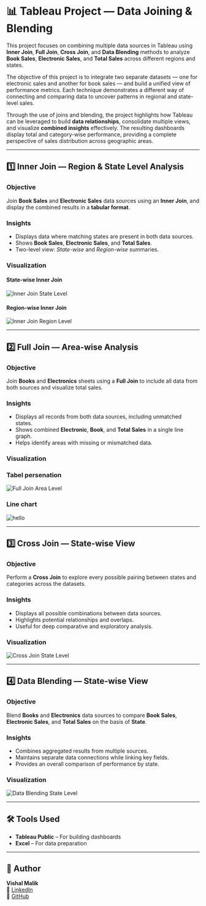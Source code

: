 # 📊 Tableau Project — Data Joining & Blending  

This project focuses on combining multiple data sources in Tableau using **Inner Join**, **Full Join**, **Cross Join**, and **Data Blending** methods to analyze **Book Sales**, **Electronic Sales**, and **Total Sales** across different regions and states.  

The objective of this project is to integrate two separate datasets — one for electronic sales and another for book sales — and build a unified view of performance metrics. Each technique demonstrates a different way of connecting and comparing data to uncover patterns in regional and state-level sales.  

Through the use of joins and blending, the project highlights how Tableau can be leveraged to build **data relationships**, consolidate multiple views, and visualize **combined insights** effectively. The resulting dashboards display total and category-wise performance, providing a complete perspective of sales distribution across geographic areas.  

---

## 1️⃣ Inner Join — Region & State Level Analysis  

### Objective  
Join **Book Sales** and **Electronic Sales** data sources using an **Inner Join**, and display the combined results in a **tabular format**.  

### Insights  
- Displays data where matching states are present in both data sources.  
- Shows **Book Sales**, **Electronic Sales**, and **Total Sales**.  
- Two-level view: *State-wise* and *Region-wise* summaries.  

### Visualization  

#### State-wise Inner Join  
![Inner Join State Level](images/Screenshot%202025-10-30%20142904.png)

#### Region-wise Inner Join  
![Inner Join Region Level](images/Screenshot%202025-10-30%20142917.png)

---

## 2️⃣ Full Join — Area-wise Analysis  

### Objective  
Join **Books** and **Electronics** sheets using a **Full Join** to include all data from both sources and visualize total sales.  

### Insights  
- Displays all records from both data sources, including unmatched states.  
- Shows combined **Electronic**, **Book**, and **Total Sales** in a single line graph.  
- Helps identify areas with missing or mismatched data.  

### Visualization  
### Tabel persenation  

![Full Join Area Level](images/Screenshot%202025-10-30%20141751.png)

### Line chart
![hello](images/Screenshot%202025-10-31%20101340.png)

---

## 3️⃣ Cross Join — State-wise View  

### Objective  
Perform a **Cross Join** to explore every possible pairing between states and categories across the datasets.  

### Insights  
- Displays all possible combinations between data sources.  
- Highlights potential relationships and overlaps.  
- Useful for deep comparative and exploratory analysis.  

### Visualization  
![Cross Join State Level](images/Screenshot%202025-10-30%20150656.png)

---

## 4️⃣ Data Blending — State-wise View  

### Objective  
Blend **Books** and **Electronics** data sources to compare **Book Sales**, **Electronic Sales**, and **Total Sales** on the basis of **State**.  

### Insights  
- Combines aggregated results from multiple sources.  
- Maintains separate data connections while linking key fields.  
- Provides an overall comparison of performance by state.  

### Visualization  
![Data Blending State Level](images/Screenshot%202025-10-30%20154238.png)

---

## 🛠️ Tools Used  

- **Tableau Public** – For building dashboards  
- **Excel** – For data preparation  

---

## 👤 Author  
**Vishal Malik**  
🔗 [LinkedIn](https://www.linkedin.com/in/vishalmalik18/)  
🔗 [GitHub](https://github.com/vishalmalik18)
